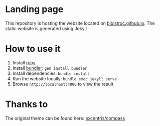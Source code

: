 # Landing page

This repository is hosting the website located on [bibistroc.github.io](https://bibistroc.github.io). The static website is generated using Jekyll

# How to use it

1. Install [ruby](https://rubyinstaller.org/downloads/)
2. Install [bundler](https://bundler.io/): `gem install bundler`
3. Install dependencies: `bundle install`
4. Run the website locally: `bundle exec jekyll serve`
5. Browse `http://localhost:4000` to view the result

# Thanks to
The original theme can be found here: [excentris/compass](https://github.com/excentris/compass)